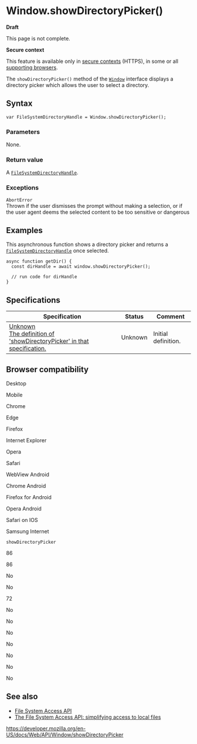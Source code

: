 Window.showDirectoryPicker()
============================

**Draft**

This page is not complete.

**Secure context**

This feature is available only in [secure contexts](https://developer.mozilla.org/en-US/docs/Web/Security/Secure_Contexts) (HTTPS), in some or all [supporting browsers](#browser_compatibility).

The `showDirectoryPicker()` method of the [`Window`](../window) interface displays a directory picker which allows the user to select a directory.

Syntax
------

    var FileSystemDirectoryHandle = Window.showDirectoryPicker();

### Parameters

None.

### Return value

A [`FileSystemDirectoryHandle`](../filesystemdirectoryhandle).

### Exceptions

`AbortError`  
Thrown if the user dismisses the prompt without making a selection, or if the user agent deems the selected content to be too sensitive or dangerous

Examples
--------

This asynchronous function shows a directory picker and returns a [`FileSystemDirectoryHandle`](../filesystemdirectoryhandle) once selected.

    async function getDir() {
      const dirHandle = await window.showDirectoryPicker();

      // run code for dirHandle
    }

Specifications
--------------

<table><thead><tr class="header"><th>Specification</th><th>Status</th><th>Comment</th></tr></thead><tbody><tr class="odd"><td><a href="about:unknown#api-showdirectorypicker">Unknown<br />
<span class="small">The definition of 'showDirectoryPicker' in that specification.</span></a></td><td><span class="spec-">Unknown</span></td><td>Initial definition.</td></tr></tbody></table>

Browser compatibility
---------------------

Desktop

Mobile

Chrome

Edge

Firefox

Internet Explorer

Opera

Safari

WebView Android

Chrome Android

Firefox for Android

Opera Android

Safari on IOS

Samsung Internet

`showDirectoryPicker`

86

86

No

No

72

No

No

No

No

No

No

No

See also
--------

-   [File System Access API](../file_system_access_api)
-   [The File System Access API: simplifying access to local files](https://web.dev/file-system-access/)

<a href="https://developer.mozilla.org/en-US/docs/Web/API/Window/showDirectoryPicker" class="_attribution-link">https://developer.mozilla.org/en-US/docs/Web/API/Window/showDirectoryPicker</a>
